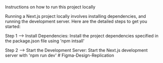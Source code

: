Instructions on how to run this project locally

Running a Next.js project locally involves installing dependencies, and running the development server. Here are the detailed steps to get you started:

Step 1 --> Install Dependencies:
Install the project dependencies specified in the package.json file using 'npm intsall'

Step 2 --> Start the Development Server:
Start the Next.js development server with 'npm run dev'
#   F i g m a - D e s i g n - R e p l i c a t i o n  
 